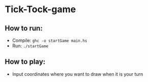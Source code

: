 # Tick-Tock-game


## How to run:
- Compile: `ghc -o startGame main.hs`
- Run: `./startGame`



## How to play:
- Input coordinates where you want to draw when it is your turn
